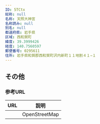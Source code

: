 ```yaml
---
ID: 5TCtx
総称: null
名称: 天照大神宮
名称読み: null
別名: null
都道府県: 岩手県
区域: 西和賀町
緯度: 39.3999426
経度: 140.7560597
郵便番号: 0295611
住所: 岩手県和賀郡西和賀町沢内新町１１地割４１−１
---
```


## その他

### 参考URL

| URL | 説明          |
| --- | ------------- |
|     | OpenStreetMap |
